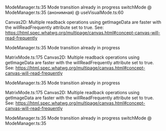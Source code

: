 ModeManager.ts:35 Mode transition already in progress
switchMode	@	ModeManager.ts:35
(анонимная)	@	useVisualMode.ts:60

Canvas2D: Multiple readback operations using getImageData are faster with the willReadFrequently attribute set to true. See: https://html.spec.whatwg.org/multipage/canvas.html#concept-canvas-will-read-frequently


ModeManager.ts:35 Mode transition already in progress


MatrixMode.ts:175 Canvas2D: Multiple readback operations using getImageData are faster with the willReadFrequently attribute set to true. See: https://html.spec.whatwg.org/multipage/canvas.html#concept-canvas-will-read-frequently

ModeManager.ts:35 Mode transition already in progress


MatrixMode.ts:175 Canvas2D: Multiple readback operations using getImageData are faster with the willReadFrequently attribute set to true. See: https://html.spec.whatwg.org/multipage/canvas.html#concept-canvas-will-read-frequently


ModeManager.ts:35 Mode transition already in progress
switchMode	@	ModeManager.ts:35